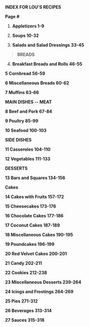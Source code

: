 **INDEX FOR LOU'S RECIPES**

**Page \#**

1.  **Appletizers 1-9**

2.  **Soups 10-32**

3.  **Salads and Salad Dressings 33-45**

> **BREADS**

4.  **Breakfast Breads and Rolls 46-55**

**5 Cornbread 56-59**

**6 Miscellaneous Breads 60-62**

**7 Muffins 63-66**

**MAIN DISHES -- MEAT**

**8 Beef and Pork 67-84**

**9 Poultry 85-99**

**10 Seafood 100-103**

**SIDE DISHES**

**11 Casseroles 104-110**

**12 Vegetables 111-133**

**DESSERTS**

**13 Bars and Squares 134-156**

**Cakes**

**14 Cakes with Fruits 157-172**

**15 Cheesecakes 173-176**

**16 Chocolate Cakes 177-186**

**17 Coconut Cakes 187-189**

**18 Miscellaneous Cakes 190-195**

**19 Poundcakes 196-199**

**20 Red Velvet Cakes 200-201**

**21 Candy 202-211**

**22 Cookies 212-238**

**23 Miscellaneous Desserts 239-264**

**24 Icings and Frostings 264-269**

**25 Pies 271-312**

**26 Beverages 313-314**

**27 Sauces 315-318**
